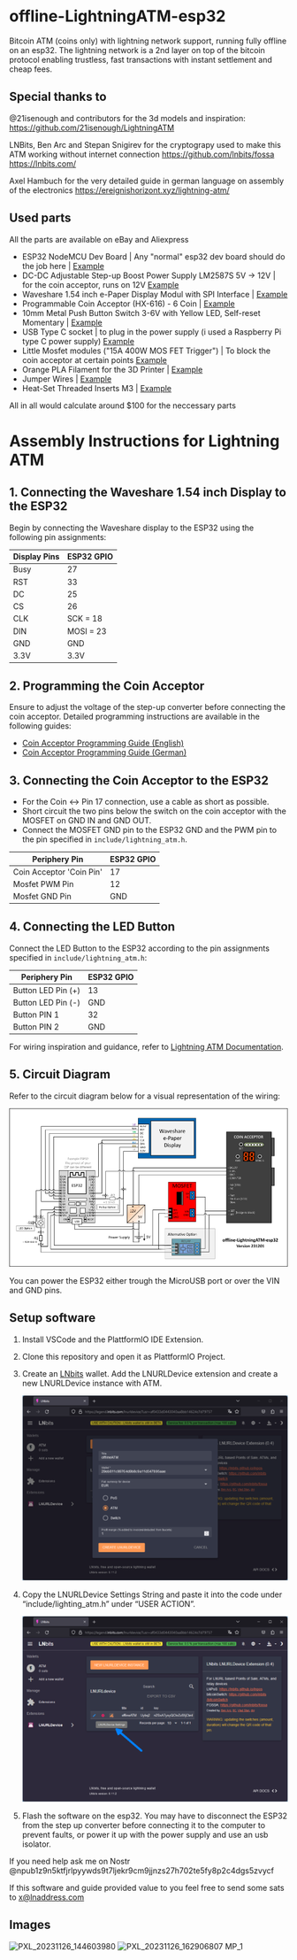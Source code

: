 # offline-LightningATM-esp32
Bitcoin ATM (coins only) with lightning network support, running fully offline on an esp32. 
The lightning network is a 2nd layer on top of the bitcoin protocol enabling trustless, fast transactions with instant settlement and cheap fees.

## Special thanks to
@21isenough and contributors for the 3d models and inspiration:
https://github.com/21isenough/LightningATM

LNBits, Ben Arc and Stepan Snigirev for the cryptograpy used to make this ATM working without internet connection
https://github.com/lnbits/fossa
https://lnbits.com/

Axel Hambuch for the very detailed guide in german language on assembly of the electronics
https://ereignishorizont.xyz/lightning-atm/

## Used parts
All the parts are available on eBay and Aliexpress

* ESP32 NodeMCU Dev Board | Any "normal" esp32 dev board should do the job here | [Example](https://web.archive.org/web/20231202141343/https://www.berrybase.de/en/esp32-nodemcu-development-board)
* DC-DC Adjustable Step-up Boost Power Supply LM2587S 5V -> 12V | for the coin acceptor, runs on 12V [Example](https://de.aliexpress.com/item/32834930982.html)
* Waveshare 1.54 inch e-Paper Display Modul with SPI Interface | [Example](https://www.waveshare.com/1.54inch-e-paper-module.htm)
* Programmable Coin Acceptor (HX-616) - 6 Coin | [Example](https://de.aliexpress.com/item/1005005203759184.html)
* 10mm Metal Push Button Switch 3-6V with Yellow LED, Self-reset Momentary | [Example](https://de.aliexpress.com/item/1005004527235094.html)
* USB Type C socket | to plug in the power supply (i used a Raspberry Pi type C power supply) [Example](https://de.aliexpress.com/item/1005005347655323.html)
* Little Mosfet modules ("15A 400W MOS FET Trigger") | To block the coin acceptor at certain points [Example](https://de.aliexpress.com/item/33038160184.html)
* Orange PLA Filament for the 3D Printer | [Example](https://us.polymaker.com/products/polylite-pla)
* Jumper Wires | [Example](https://de.aliexpress.com/item/1005005945668553.html)
* Heat-Set Threaded Inserts M3 | [Example](https://www.prusa3d.com/product/threaded-inserts-m3-standard-100-pcs/)

All in all would calculate around $100 for the neccessary parts

# Assembly Instructions for Lightning ATM

## 1. Connecting the Waveshare 1.54 inch Display to the ESP32

Begin by connecting the Waveshare display to the ESP32 using the following pin assignments:

| Display Pins | ESP32 GPIO |
|--------------|------------|
| Busy         | 27         |
| RST          | 33         |
| DC           | 25         |
| CS           | 26         |
| CLK          | SCK = 18   |
| DIN          | MOSI = 23  |
| GND          | GND        |
| 3.3V         | 3.3V       |

## 2. Programming the Coin Acceptor

Ensure to adjust the voltage of the step-up converter before connecting the coin acceptor. Detailed programming instructions are available in the following guides:
- [Coin Acceptor Programming Guide (English)](https://github.com/21isenough/LightningATM/blob/master/docs/guide/coin_validator.md)
- [Coin Acceptor Programming Guide (German)](https://ereignishorizont.xyz/lightning-atm/)

## 3. Connecting the Coin Acceptor to the ESP32

- For the Coin <-> Pin 17 connection, use a cable as short as possible.
- Short circuit the two pins below the switch on the coin acceptor with the MOSFET on GND IN and GND OUT.
- Connect the MOSFET GND pin to the ESP32 GND and the PWM pin to the pin specified in `include/lightning_atm.h`.

| Periphery Pin            | ESP32 GPIO |
|--------------------------|------------|
| Coin Acceptor 'Coin Pin' | 17         |
| Mosfet PWM Pin           | 12         |
| Mosfet GND Pin           | GND        |


## 4. Connecting the LED Button

Connect the LED Button to the ESP32 according to the pin assignments specified in `include/lightning_atm.h`:

| Periphery Pin             | ESP32 GPIO |
|---------------------------|------------|
| Button LED Pin (+)        | 13         |
| Button LED Pin (-)        | GND        |
| Button PIN 1              | 32         |
| Button PIN 2              | GND        |

For wiring inspiration and guidance, refer to [Lightning ATM Documentation](https://github.com/21isenough/LightningATM/tree/master/docs).

## 5. Circuit Diagram

Refer to the circuit diagram below for a visual representation of the wiring:

![Wiring - Circuit Diagram](./assets/ATM_circuit_diagram.png)

You can power the ESP32 either trough the MicroUSB port or over the VIN and GND pins.

## Setup software

1. Install VSCode and the PlattformIO IDE Extension.
2. Clone this repository and open it as PlattformIO Project.
3. Create an [LNbits](https://legend.lnbits.com/) wallet. Add the LNURLDevice extension and create a new LNURLDevice instance with ATM.

    [![wallet_settings_02_thumb](./assets/wallet_settings_01_thumb.png)](./assets/wallet_settings_02.png)

4. Copy the LNURLDevice Settings String and paste it into the code under “include/lighting_atm.h” under “USER ACTION”.

    [![wallet_settings_02_thumb](./assets/wallet_settings_02_thumb.png)](./assets/wallet_settings_02.png)

5. Flash the software on the esp32. You may have to disconnect the ESP32 from the step up converter before connecting it to the computer to prevent faults, or power it up with the power supply and use an usb isolator.

If you need help ask me on Nostr @npub1z9n5ktfjrlpyywds9t7ljekr9cm9jjnzs27h702te5fy8p2c4dgs5zvycf

If this software and guide provided value to you feel free to send some sats to x@lnaddress.com


## Images
![PXL_20231126_144603980](https://github.com/f321x/offline-LightningATM-esp32/assets/51097237/12ac8a54-8756-4842-b26d-4408e8df3afe)
![PXL_20231126_162906807 MP_1](https://github.com/f321x/offline-LightningATM-esp32/assets/51097237/7e394774-f341-4b1c-ae73-4806f6f42ce5)
